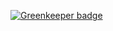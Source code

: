 
[![Greenkeeper badge](https://badges.greenkeeper.io/wolfy1339/eslint-config-wolfy1339.svg)](https://greenkeeper.io/)
